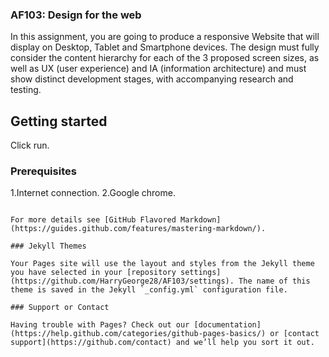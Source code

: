 ### AF103: Design for the web
In this assignment, you are going to produce a responsive Website that will display on Desktop, Tablet and Smartphone devices. The design must fully consider the content hierarchy for each of the 3 proposed screen sizes, as well as UX (user experience) and IA (information architecture) and must show distinct development stages, with accompanying research and testing.

## Getting started
Click run.

### Prerequisites

1.Internet connection.
2.Google chrome. 


```

For more details see [GitHub Flavored Markdown](https://guides.github.com/features/mastering-markdown/).

### Jekyll Themes

Your Pages site will use the layout and styles from the Jekyll theme you have selected in your [repository settings](https://github.com/HarryGeorge28/AF103/settings). The name of this theme is saved in the Jekyll `_config.yml` configuration file.

### Support or Contact

Having trouble with Pages? Check out our [documentation](https://help.github.com/categories/github-pages-basics/) or [contact support](https://github.com/contact) and we’ll help you sort it out.
